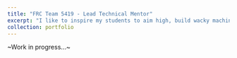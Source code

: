 ```yaml
---
title: "FRC Team 5419 - Lead Technical Mentor"
excerpt: "I like to inspire my students to aim high, build wacky machines, and be good members of society. <br/><img src='/images/coneshoot.gif'>"
collection: portfolio
---
```


~Work in progress...~

<!-- This is an item in your portfolio. It can be have images or nice text. If you name the file .md, it will be parsed as markdown. If you name the file .html, it will be parsed as HTML.  -->
